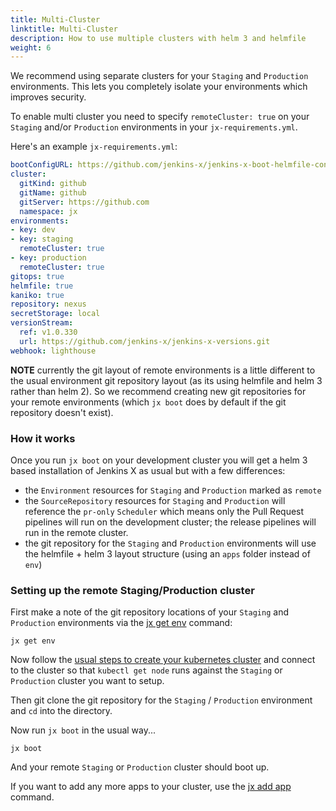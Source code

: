 ```yaml
---
title: Multi-Cluster
linktitle: Multi-Cluster
description: How to use multiple clusters with helm 3 and helmfile
weight: 6
---
```


We recommend using separate clusters for your `Staging` and `Production` environments. This lets you completely isolate your environments which improves security.

To enable multi cluster you need to specify `remoteCluster: true` on your `Staging` and/or `Production` environments in your `jx-requirements.yml`.

Here's an example `jx-requirements.yml`:

```yaml 
bootConfigURL: https://github.com/jenkins-x/jenkins-x-boot-helmfile-config
cluster:
  gitKind: github
  gitName: github
  gitServer: https://github.com
  namespace: jx
environments:
- key: dev
- key: staging
  remoteCluster: true
- key: production
  remoteCluster: true
gitops: true
helmfile: true
kaniko: true
repository: nexus
secretStorage: local
versionStream:
  ref: v1.0.330
  url: https://github.com/jenkins-x/jenkins-x-versions.git
webhook: lighthouse
```    

**NOTE** currently the git layout of remote environments is a little different to the usual environment git repository layout (as its using helmfile and helm 3 rather than helm 2). So we recommend creating new git repositories for your remote environments (which `jx boot` does by default if the git repository doesn't exist).

### How it works

Once you run `jx boot` on your development cluster you will get a helm 3 based installation of Jenkins X as usual but with a few differences:
 
* the `Environment` resources for `Staging` and `Production` marked as `remote`
* the `SourceRepository` resources for `Staging` and `Production` will reference the `pr-only` `Scheduler` which means only the Pull Request pipelines will run on the development cluster; the release pipelines will run in the remote cluster.
* the git repository for the `Staging` and `Production` environments will use the helmfile + helm 3 layout structure (using an `apps` folder instead of `env`)

### Setting up the remote Staging/Production cluster

First make a note of the git repository locations of your `Staging` and `Production` environments via the [jx get env](https://jenkins-x.io/commands/jx_get_environments/) command:

``` 
jx get env
```

Now follow the [usual steps to create your kubernetes cluster](https://jenkins-x.io/docs/getting-started/setup/create-cluster/) and connect to the cluster so that `kubectl get node` runs against the `Staging` or `Production` cluster you want to setup.

Then git clone the git repository for the `Staging` / `Production` environment and `cd` into the directory.

Now run `jx boot` in the usual way...

``` 
jx boot
```

And your remote `Staging` or `Production` cluster should boot up.

If you want to add any more apps to your cluster, use the [jx add app](apps.md#adding-apps-or-charts) command.